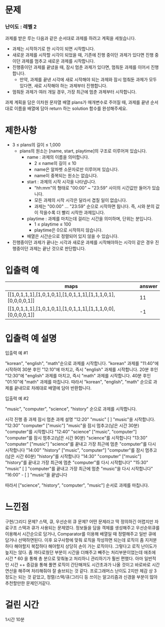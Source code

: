 # 문제

### 난이도 : 레벨 2

과제를 받은 루는 다음과 같은 순서대로 과제를 하려고 계획을 세웠습니다.

- 과제는 시작하기로 한 시각이 되면 시작합니다.
- 새로운 과제를 시작할 시각이 되었을 때, 기존에 진행 중이던 과제가 있다면 진행 중이던 과제를 멈추고 새로운 과제를 시작합니다.
- 진행중이던 과제를 끝냈을 때, 잠시 멈춘 과제가 있다면, 멈춰둔 과제를 이어서 진행합니다.
  - 만약, 과제를 끝낸 시각에 새로 시작해야 되는 과제와 잠시 멈춰둔 과제가 모두 있다면, 새로 시작해야 하는 과제부터 진행합니다.
- 멈춰둔 과제가 여러 개일 경우, 가장 최근에 멈춘 과제부터 시작합니다.

과제 계획을 담은 이차원 문자열 배열 plans가 매개변수로 주어질 때, 과제를 끝낸 순서대로 이름을 배열에 담아 return 하는 solution 함수를 완성해주세요.

# 제한사항

- 3 ≤ plans의 길이 ≤ 1,000
  - plans의 원소는 [name, start, playtime]의 구조로 이루어져 있습니다.
    - name : 과제의 이름을 의미합니다.
      - 2 ≤ name의 길이 ≤ 10
      - name은 알파벳 소문자로만 이루어져 있습니다.
      - name이 중복되는 원소는 없습니다.
    - start : 과제의 시작 시각을 나타냅니다.
      - "hh:mm"의 형태로 "00:00" ~ "23:59" 사이의 시간값만 들어가 있습니다.
      - 모든 과제의 시작 시각은 달라서 겹칠 일이 없습니다.
      - 과제는 "00:00" ... "23:59" 순으로 시작하면 됩니다. 즉, 시와 분의 값이 작을수록 더 빨리 시작한 과제입니다.
    - playtime : 과제를 마치는데 걸리는 시간을 의미하며, 단위는 분입니다.
      - 1 ≤ playtime ≤ 100
      - playtime은 0으로 시작하지 않습니다.
    - 배열은 시간순으로 정렬되어 있지 않을 수 있습니다.
- 진행중이던 과제가 끝나는 시각과 새로운 과제를 시작해야하는 시각이 같은 경우 진행중이던 과제는 끝난 것으로 판단합니다.

# 입출력 예

| maps                                                          | answer |
| ------------------------------------------------------------- | ------ |
| [[1,0,1,1,1],[1,0,1,0,1],[1,0,1,1,1],[1,1,1,0,1],[0,0,0,0,1]] | 11     |
| [[1,0,1,1,1],[1,0,1,0,1],[1,0,1,1,1],[1,1,1,0,0],[0,0,0,0,1]] | -1     |

# 입출력 예 설명

입출력 예 #1

"korean", "english", "math"순으로 과제를 시작합니다. "korean" 과제를 "11:40"에 시작하여 30분 후인 "12:10"에 마치고, 즉시 "english" 과제를 시작합니다. 20분 후인 "12:30"에 "english" 과제를 마치고, 즉시 "math" 과제를 시작합니다. 40분 후인 "01:10"에 "math" 과제를 마칩니다. 따라서 "korean", "english", "math" 순으로 과제를 끝내므로 차례대로 배열에 담아 반환합니다.

입출력 예 #2

"music", "computer", "science", "history" 순으로 과제를 시작합니다.

시각 진행 중 과제 잠시 멈춘 과제 설명
"12:20" "music" [ ] "music"을 시작합니다.
"12:30" "computer" ["music"] "music"을 잠시 멈추고(남은 시간 30분) "computer"를 시작합니다
"12:40" "science" ["music", "computer"] "computer"를 잠시 멈추고(남은 시간 90분) "science"를 시작합니다
"13:30" "computer" ["music"] "science"를 끝내고 가장 최근에 멈춘 "computer"를 다시 시작합니다
"14:00" "history" ["music", "computer"] "computer"를 잠시 멈추고(남은 시간 60분) "history"를 시작합니다
"14:30" "computer" ["music"] "history"를 끝내고 가장 최근에 멈춘 "computer"를 다시 시작합니다"
"15:30" "music" [ ] "computer"를 끝내고 가장 최근에 멈춘 "music"을 다시 시작합니다"
"16:00" - [ ] "music"을 끝냅니다

따라서 ["science", "history", "computer", "music"] 순서로 과제를 마칩니다.

# 느낀점

구현/그리디 문제? 스택, 큐, 우선순위 큐 문제? 어떤 문제라고 딱 정의하긴 어렵지만 자료구조 스택과 큐가 사용되는 문제였다. 정보들을 담을 객체를 생성해주고 우선순위큐를 이용해서 시간순으로 담거나, Comparator를 이용해 배열일 때 정렬해주고 일반 큐에 담거나 선택하면된다. 이후 요구사항에 맞춰 로직을 작성하면 되는데 로직이 좀 지저분하다 해야할지 복잡하다 해야할지 상당히 손이 가는 로직이다. 그렇다고 로직 난이도가 높지는 않다. 좀 까다로웠던 부분이 시간을 더해주고 빼주는 처리부분이었는데 애초에 시간 \* 60 을 통해 총 분으로 맞춰놓고 처리하니 관리하기가 훨씬 편했다. 아마 일반적인 시간 ++ 증감을 통해 풀면 로직이 간단해져도 시간초과가 나올 것이고 바로바로 시간 연산을 해주며 처리해줘야 잘 솔브되는 것 같다. 프로그래머스 난이도 2지만 체감 상 3정도는 되는 것 같았고, 정렬/스택/큐/그리디 등 쓰이는 알고리즘과 신경쓸 부분이 많아 추천할만한 문제인거같다.

# 걸린 시간

1시간 10분
